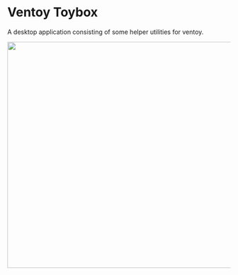 # Ventoy Toybox

A desktop application consisting of some helper utilities for ventoy.

<img src="https://user-images.githubusercontent.com/57829219/195810407-7c3474c4-56c8-42b7-b9d2-b6f06571a6c0.png" width="512">
